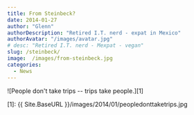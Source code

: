 ```yaml
---
title: From Steinbeck?
date: 2014-01-27
author: "Glenn"
authorDescription: "Retired I.T. nerd - expat in Mexico"
authorAvatar: "/images/avatar.jpg"
# desc: "Retired I.T. nerd - Mexpat - vegan"
slug: /steinbeck/
image:  /images/from-steinbeck.jpg
categories:
  - News
---
```

![People don't take trips -- trips take people.][1]

 [1]: {{ Site.BaseURL }}/images/2014/01/peopledonttaketrips.jpg
